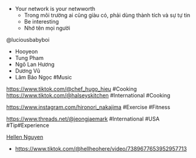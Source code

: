 - Your network is your netwworth
	- Trong môi trường ai cũng giàu có, phải dùng thành tích và sự tự tin
	- Be interesting
	- Nhớ tên mọi người

@luciousbabyboi
- Hooyeon
- Tung Pham
- Ngô Lan Hương
- Dương Vũ
- Lâm Bảo Ngọc #Music

https://www.tiktok.com/@chef_hugo_hieu #Cooking 
https://www.tiktok.com/@halseyskitchen #International #Cooking

https://www.instagram.com/hironori_nakajima #Exercise #Fitness

https://www.threads.net/@jeongjaemark #International #USA #Tip#Experience

[Hellen Nguyen](https://www.tiktok.com/@hellheohere)
- https://www.tiktok.com/@hellheohere/video/7389677653952957713